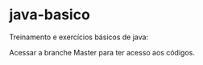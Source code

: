 # java-basico
Treinamento e exercícios básicos de java: 

Acessar a branche Master para ter acesso aos códigos.
